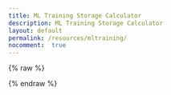 ```yaml
---
title: ML Training Storage Calculator
description: ML Training Storage Calculator
layout: default
permalink: /resources/mltraining/
nocomment:  true
---
```

{% raw %}
<div id="app"></div>

<script src="https://cdnjs.cloudflare.com/ajax/libs/mithril/2.2.2/mithril.min.js"></script>

<style>
    .ml-calculator {
        font-family: -apple-system, BlinkMacSystemFont, 'Segoe UI', Roboto, sans-serif;
        max-width: 800px;
        margin: 0 auto;
        padding: 20px;
        background: linear-gradient(135deg, #667eea 0%, #764ba2 100%);
        border-radius: 20px;
        box-shadow: 0 20px 40px rgba(0, 0, 0, 0.1);
    }

    .ml-calculator .container {
        background: rgba(255, 255, 255, 0.95);
        backdrop-filter: blur(10px);
        border-radius: 20px;
        padding: 30px;
        box-shadow: 0 20px 40px rgba(0, 0, 0, 0.1);
    }

    .ml-calculator h1 {
        text-align: center;
        color: #333;
        margin-bottom: 30px;
        font-size: 2.5em;
        background: linear-gradient(45deg, #667eea, #764ba2);
        -webkit-background-clip: text;
        -webkit-text-fill-color: transparent;
        background-clip: text;
    }

    .ml-calculator .form-section {
        background: #f8f9fa;
        padding: 25px;
        border-radius: 15px;
        margin-bottom: 30px;
        border: 1px solid #e9ecef;
    }

    .ml-calculator .form-group {
        margin-bottom: 20px;
    }

    .ml-calculator label {
        display: block;
        margin-bottom: 8px;
        font-weight: 600;
        color: #495057;
    }

    .ml-calculator input,
    .ml-calculator select {
        width: 100%;
        padding: 12px 16px;
        border: 2px solid #e9ecef;
        border-radius: 10px;
        font-size: 16px;
        transition: all 0.3s ease;
        box-sizing: border-box;
        background: white;
    }

    .ml-calculator input:focus,
    .ml-calculator select:focus {
        outline: none;
        border-color: #667eea;
        box-shadow: 0 0 0 3px rgba(102, 126, 234, 0.1);
        transform: translateY(-1px);
    }

    .ml-calculator input:invalid {
        border-color: #dc3545;
    }

    .ml-calculator .form-row {
        display: grid;
        grid-template-columns: 1fr 1fr;
        gap: 20px;
    }

    .ml-calculator .results-section {
        background: linear-gradient(135deg, #667eea, #764ba2);
        color: white;
        padding: 25px;
        border-radius: 15px;
        box-shadow: 0 10px 30px rgba(102, 126, 234, 0.3);
    }

    .ml-calculator .results-section h2 {
        margin-top: 0;
        margin-bottom: 20px;
        text-align: center;
        font-size: 1.8em;
    }

    .ml-calculator .results-table {
        width: 100%;
        border-collapse: collapse;
        background: rgba(255, 255, 255, 0.1);
        border-radius: 10px;
        overflow: hidden;
        backdrop-filter: blur(10px);
    }

    .ml-calculator .results-table th,
    .ml-calculator .results-table td {
        padding: 15px 20px;
        text-align: left;
        border-bottom: 1px solid rgba(255, 255, 255, 0.2);
    }

    .ml-calculator .results-table th {
        background: rgba(255, 255, 255, 0.2);
        font-weight: 600;
        text-transform: uppercase;
        letter-spacing: 0.5px;
        font-size: 0.9em;
    }

    .ml-calculator .results-table tr:last-child td {
        border-bottom: none;
    }

    .ml-calculator .results-table td:last-child {
        text-align: right;
        font-weight: 600;
        font-size: 1.1em;
    }

    .ml-calculator .error-message {
        color: #dc3545;
        font-size: 0.9em;
        margin-top: 5px;
        font-weight: 500;
    }

    .ml-calculator .positive { color: #28a745; }
    .ml-calculator .negative { color: #dc3545; }

    @media (max-width: 600px) {
        .ml-calculator .form-row {
            grid-template-columns: 1fr;
        }

        .ml-calculator .container {
            padding: 20px;
        }

        .ml-calculator h1 {
            font-size: 2em;
        }
    }
</style>

<script>
    const StorageCalculator = {
        oninit: function() {
            this.params = {
                numParameters: 8,
                scalingFactor: 'B',
                retainedCheckpoints: 10,
                corpusSize: 100,
                numGPUs: 16,
                storagePerGPU: 300
            };
            this.errors = {};
        },

        validateInput: function(field, value) {
            if (value === '' || value === null || value === undefined) {
                this.errors[field] = 'This field is required';
                return false;
            }

            const num = parseFloat(value);
            if (isNaN(num) || num < 0) {
                this.errors[field] = 'Must be a positive number';
                return false;
            }

            delete this.errors[field];
            return true;
        },

        updateParam: function(field, value) {
            this.params[field] = value;
            if (field !== 'scalingFactor') {
                this.validateInput(field, value);
            }
        },

        calculateResults: function() {
            const p = this.params;

            // Validate all inputs
            const isValid = ['numParameters', 'retainedCheckpoints', 'corpusSize', 'numGPUs', 'storagePerGPU']
                .every(field => this.validateInput(field, p[field]));

            if (!isValid) {
                return null;
            }

            const scalingMultiplier = p.scalingFactor === 'M' ? 1e6 : 1e9;
            const modelSize = p.numParameters * scalingMultiplier * 12; // bytes
            const totalModelStorage = modelSize * p.retainedCheckpoints; // bytes
            const corpusSizeBytes = p.corpusSize * 1e9; // GB to bytes
            const requiredStorage = totalModelStorage + corpusSizeBytes; // bytes
            const totalSharedStorage = p.numGPUs * p.storagePerGPU * 1e9; // GB to bytes
            const freeCapacity = (totalSharedStorage - requiredStorage) / totalSharedStorage;

            return {
                totalSharedStorageTB: (totalSharedStorage / 1e12).toFixed(2),
                requiredStorageTB: (requiredStorage / 1e12).toFixed(2),
                freeCapacityPercent: (freeCapacity * 100).toFixed(1),
                isOverCapacity: freeCapacity < 0
            };
        },

        view: function() {
            const results = this.calculateResults();

            return m('div.ml-calculator', [
                m('div.container', [
                    m('h1', 'ML Storage Calculator'),

                    m('div.form-section', [
                        m('div.form-row', [
                            m('div.form-group', [
                                m('label', 'Number of Parameters'),
                                m('input[type=number][min=0]', {
                                    value: this.params.numParameters,
                                    oninput: e => this.updateParam('numParameters', parseFloat(e.target.value)),
                                    placeholder: 'e.g., 8'
                                }),
                                this.errors.numParameters && m('div.error-message', this.errors.numParameters)
                            ]),

                            m('div.form-group', [
                                m('label', 'Parameter Scale'),
                                m('select', {
                                    value: this.params.scalingFactor,
                                    onchange: e => this.updateParam('scalingFactor', e.target.value)
                                }, [
                                    m('option[value=M]', 'Millions (M)'),
                                    m('option[value=B]', 'Billions (B)')
                                ])
                            ])
                        ]),

                        m('div.form-row', [
                            m('div.form-group', [
                                m('label', 'Retained Checkpoints'),
                                m('input[type=number][min=0]', {
                                    value: this.params.retainedCheckpoints,
                                    oninput: e => this.updateParam('retainedCheckpoints', parseFloat(e.target.value)),
                                    placeholder: 'e.g., 3'
                                }),
                                this.errors.retainedCheckpoints && m('div.error-message', this.errors.retainedCheckpoints)
                            ]),

                            m('div.form-group', [
                                m('label', 'Training Corpus Size (GB)'),
                                m('input[type=number][min=0]', {
                                    value: this.params.corpusSize,
                                    oninput: e => this.updateParam('corpusSize', parseFloat(e.target.value)),
                                    placeholder: 'e.g., 500'
                                }),
                                this.errors.corpusSize && m('div.error-message', this.errors.corpusSize)
                            ])
                        ]),

                        m('div.form-row', [
                            m('div.form-group', [
                                m('label', 'Number of GPUs'),
                                m('input[type=number][min=0]', {
                                    value: this.params.numGPUs,
                                    oninput: e => this.updateParam('numGPUs', parseFloat(e.target.value)),
                                    placeholder: 'e.g., 16'
                                }),
                                this.errors.numGPUs && m('div.error-message', this.errors.numGPUs)
                            ]),

                            m('div.form-group', [
                                m('label', 'Storage per GPU (GB)'),
                                m('input[type=number][min=0]', {
                                    value: this.params.storagePerGPU,
                                    oninput: e => this.updateParam('storagePerGPU', parseFloat(e.target.value)),
                                    placeholder: 'e.g., 300'
                                }),
                                this.errors.storagePerGPU && m('div.error-message', this.errors.storagePerGPU)
                            ])
                        ])
                    ]),

                    m('div.results-section', [
                        m('h2', 'Storage Analysis'),
                        results ? m('table.results-table', [
                            m('thead', [
                                m('tr', [
                                    m('th', 'Metric'),
                                    m('th', 'Value')
                                ])
                            ]),
                            m('tbody', [
                                m('tr', [
                                    m('td', 'Total Shared Storage'),
                                    m('td', results.totalSharedStorageTB + ' TB')
                                ]),
                                m('tr', [
                                    m('td', 'Used Capacity'),
                                    m('td', results.requiredStorageTB + ' TB')
                                ]),
                                m('tr', [
                                    m('td', 'Percentage Free'),
                                    m('td', {
                                        class: results.isOverCapacity ? 'negative' : 'positive'
                                    }, results.freeCapacityPercent + '%')
                                ])
                            ])
                        ]) : m('div', {style: 'text-align: center; padding: 20px;'}, 'Please correct the input errors above to see results.')
                    ])
                ])
            ]);
        }
    };

    m.mount(document.getElementById('app'), StorageCalculator);
</script>
{% endraw %}
